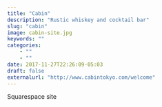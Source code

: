 ```yaml
---
title: "Cabin"
description: "Rustic whiskey and cocktail bar"
slug: "cabin"
image: cabin-site.jpg
keywords: ""
categories:
    - ""
    - ""
date: 2017-11-27T22:26:09-05:03
draft: false
externalurl: "http://www.cabintokyo.com/welcome"
---
```


Squarespace site